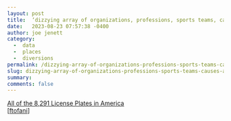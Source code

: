 ```yaml
---
layout: post
title:  ‘dizzying array of organizations, professions, sports teams, causes and other groups’
date:   2023-08-23 07:57:38 -0400
author: joe jenett
category:
  -  data
  -  places
  -  diversions
permalink: /dizzying-array-of-organizations-professions-sports-teams-causes-and-other-groups/
slug: dizzying-array-of-organizations-professions-sports-teams-causes-and-other-groups
summary: 
comments: false
---
```

<a title="All of the 8,291 License Plates in America" href="https://www.beautifulpublicdata.com/all-of-the-license-plates-in-the-united-states/">All of the 8,291 License Plates in America</a><br>[<a href="https://pinboard.in/u:ftofani">ftofani</a>]

<a href="https://brid.gy/publish/mastodon"></a>
